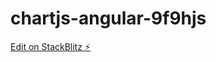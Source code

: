 # chartjs-angular-9f9hjs

[Edit on StackBlitz ⚡️](https://stackblitz.com/edit/chartjs-angular-9f9hjs)